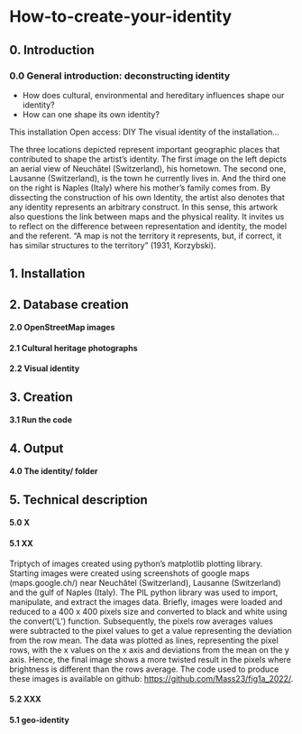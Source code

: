 # How-to-create-your-identity

## 0. Introduction

### 0.0 General introduction: deconstructing identity
- How does cultural, environmental and hereditary influences shape our identity?
- How can one shape its own identity?

This installation
Open access: DIY
The visual identity of the installation...

 The three locations depicted represent important geographic places that contributed to shape the artist’s identity. The first image on the left depicts an aerial view of Neuchâtel (Switzerland), his hometown. The second one, Lausanne (Switzerland), is the town he currently lives in. And the third one on the right is Naples (Italy) where his mother’s family comes from. By dissecting the construction of his own Identity, the artist also denotes that any identity represents an arbitrary construct. In this sense, this artwork also questions the link between maps and the physical reality. It invites us to reflect on the difference between representation and identity, the model and the referent. “A map is not the territory it represents, but, if correct, it has similar structures to the territory” (1931, Korzybski).

## 1. Installation

## 2. Database creation

#### 2.0 OpenStreetMap images

#### 2.1 Cultural heritage photographs

#### 2.2 Visual identity 

## 3. Creation

#### 3.1 Run the code

## 4. Output

#### 4.0 The identity/ folder


## 5. Technical description

#### 5.0 X

#### 5.1 XX
Triptych of images created using python’s matplotlib plotting library. Starting images were created using screenshots of google maps (maps.google.ch/) near Neuchâtel (Switzerland), Lausanne (Switzerland) and the gulf of Naples (Italy). The PIL python library was used to import, manipulate, and extract the images data. Briefly, images were loaded and reduced to a 400 x 400 pixels size and converted to black and white using the convert(‘L’) function. Subsequently, the pixels row averages values were subtracted to the pixel values to get a value representing the deviation from the row mean. The data was plotted as lines, representing the pixel rows, with the x values on the x axis and deviations from the mean on the y axis. Hence, the final image shows a more twisted result in the pixels where brightness is different than the rows average. The code used to produce these images is available on github: https://github.com/Mass23/fig1a_2022/.

#### 5.2 XXX

#### 5.1 geo-identity

